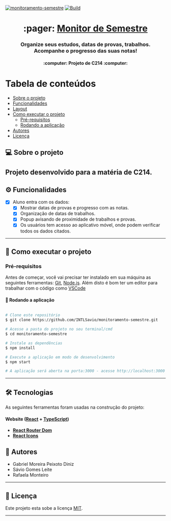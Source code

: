 [![monitoramento-semestre](https://img.shields.io/static/v1?label=INTLSavio&message=monitoramento-semestre&color=blue&logo=github)](https://github.com/INTLSavio/monitoramento-semestre "Go to GitHub repo")
[![Build](https://github.com/INTLSavio/monitoramento-semestre/workflows/CI%2FCD/badge.svg)](https://github.com/INTLSavio/monitoramento-semestre/actions?query=workflow:"CI/CD")




<h1 align="center">
     :pager: <a href="#" alt="Monitor de Semestre"> Monitor de Semestre </a>
</h1>

<h3 align="center">
    Organize seus estudos, datas de provas, trabalhos. Acompanhe o progresso das suas notas!
</h3>

<h4 align="center">
	:computer:  Projeto de C214 :computer:
</h4>

Tabela de conteúdos
=================
<!--ts-->
   * [Sobre o projeto](#-sobre-o-projeto)
   * [Funcionalidades](#-funcionalidades)
   * [Layout](#-layout)
   * [Como executar o projeto](#-como-executar-o-projeto)
     * [Pré-requisitos](#pré-requisitos)
     * [Rodando a aplicação](#user-content--rodando-a-aplicação-web-frontend)
   * [Autores](#-autor)
   * [Licença](#user-content--licença)
<!--te-->


## 💻 Sobre o projeto

Projeto desenvolvido para a matéria de C214.
---

## ⚙️ Funcionalidades

- [x] Aluno entra com os dados:
  - [x] Mostrar datas de provas e progresso com as notas.
  - [x] Organização de datas de trabalhos.
  - [x] Popup avisando de proximidade de trabalhos e provas.
  - [x] Os usuários tem acesso ao aplicativo móvel, onde podem verificar todos os dados citados.
  
---


## 🚀 Como executar o projeto


### Pré-requisitos

Antes de começar, você vai precisar ter instalado em sua máquina as seguintes ferramentas:
[Git](https://git-scm.com), [Node.js](https://nodejs.org/en/). 
Além disto é bom ter um editor para trabalhar com o código como [VSCode](https://code.visualstudio.com/)


#### 🧭 Rodando a aplicação 

```bash

# Clone este repositório
$ git clone https://github.com/INTLSavio/monitoramento-semestre.git

# Acesse a pasta do projeto no seu terminal/cmd
$ cd monitoramento-semestre

# Instale as dependências
$ npm install

# Execute a aplicação em modo de desenvolvimento
$ npm start

# A aplicação será aberta na porta:3000 - acesse http://localhost:3000

```

---

## 🛠 Tecnologias

As seguintes ferramentas foram usadas na construção do projeto:

#### **Website**  ([React](https://reactjs.org/)  +  [TypeScript](https://www.typescriptlang.org/))

-   **[React Router Dom](https://github.com/ReactTraining/react-router/tree/master/packages/react-router-dom)**
-   **[React Icons](https://react-icons.github.io/react-icons/)**

## 🦸 Autores

- Gabriel Moreira Peixoto Diniz
- Sávio Gomes Leite
- Rafaela Monteiro

---

## 📝 Licença

Este projeto esta sobe a licença [MIT](./LICENSE).


---
